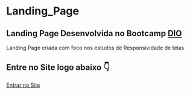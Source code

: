 <h1>Landing_Page</h1>

<h2>Landing Page Desenvolvida no Bootcamp <a href="https://www.dio.me/" target="_blank">DIO</a></h2>

  <p>Landing Page criada com foco nos estudos de Responsividade de telas</p>
  <h2>Entre no Site logo abaixo 👇</h2>
  
  <a href="https://traveliocss.netlify.app/" target="_blank">Entrar no Site</a>
  
  
  
  
